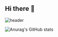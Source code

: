 ## Hi there 👋

![header](https://capsule-render.vercel.app/api?type=venom&color=auto&height=300&section=header&text=uuununew&fontSize=90)


![Anurag's GitHub stats](https://github-readme-stats.vercel.app/api?username=uuununew&show_icons=true&theme=radical)




<!--
![Top Langs](https://github-readme-stats.vercel.app/api/top-langs/?username=uuununew&layout=compact)

**uuununew/uuununew** is a ✨ _special_ ✨ repository because its `README.md` (this file) appears on your GitHub profile.

Here are some ideas to get you started:

- 🔭 I’m currently working on ...
- 🌱 I’m currently learning ...
- 👯 I’m looking to collaborate on ...
- 🤔 I’m looking for help with ...
- 💬 Ask me about ...
- 📫 How to reach me: ...
- 😄 Pronouns: ...
- ⚡ Fun fact: ...
-->
